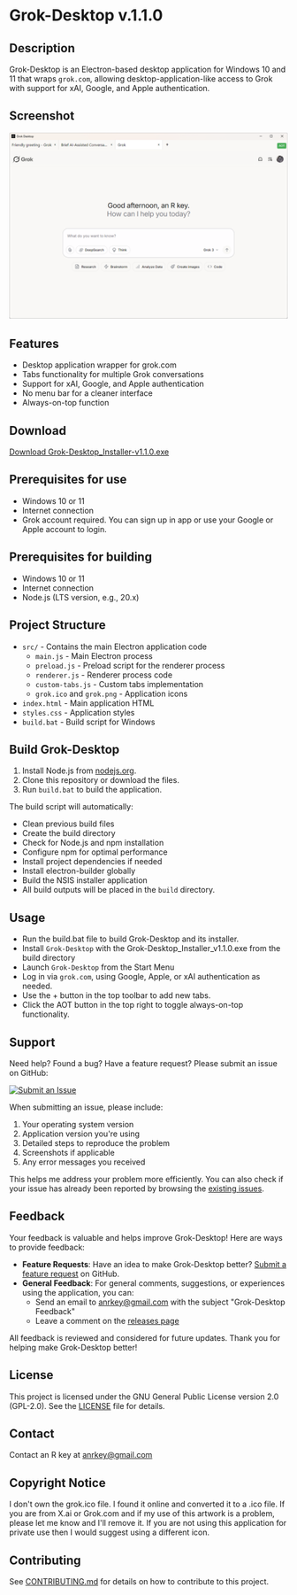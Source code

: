 # Grok-Desktop v.1.1.0

## Description
Grok-Desktop is an Electron-based desktop application for Windows 10 and 11 that wraps `grok.com`, allowing desktop-application-like access to Grok with support for xAI, Google, and Apple authentication.

## Screenshot
![Screenshot](screenshot.png)

## Features
- Desktop application wrapper for grok.com
- Tabs functionality for multiple Grok conversations
- Support for xAI, Google, and Apple authentication
- No menu bar for a cleaner interface
- Always-on-top function

## Download
[Download Grok-Desktop_Installer-v1.1.0.exe](https://github.com/AnRkey/Grok-Desktop/releases/download/v1.1.0/Grok-Desktop_Installer-v1.1.0.exe)

## Prerequisites for use
- Windows 10 or 11
- Internet connection
- Grok account required. You can sign up in app or use your Google or Apple account to login.

## Prerequisites for building
- Windows 10 or 11
- Internet connection
- Node.js (LTS version, e.g., 20.x)

## Project Structure
- `src/` - Contains the main Electron application code
  - `main.js` - Main Electron process
  - `preload.js` - Preload script for the renderer process
  - `renderer.js` - Renderer process code
  - `custom-tabs.js` - Custom tabs implementation
  - `grok.ico` and `grok.png` - Application icons
- `index.html` - Main application HTML
- `styles.css` - Application styles
- `build.bat` - Build script for Windows

## Build Grok-Desktop
1. Install Node.js from [nodejs.org](https://nodejs.org/).
2. Clone this repository or download the files.
3. Run `build.bat` to build the application.

The build script will automatically:
- Clean previous build files
- Create the build directory
- Check for Node.js and npm installation
- Configure npm for optimal performance
- Install project dependencies if needed
- Install electron-builder globally
- Build the NSIS installer application
- All build outputs will be placed in the `build` directory.

## Usage
- Run the build.bat file to build Grok-Desktop and its installer.
- Install `Grok-Desktop` with the Grok-Desktop_Installer_v1.1.0.exe from the build directory
- Launch `Grok-Desktop` from the Start Menu
- Log in via `grok.com`, using Google, Apple, or xAI authentication as needed.
- Use the + button in the top toolbar to add new tabs.
- Click the AOT button in the top right to toggle always-on-top functionality.

## Support
Need help? Found a bug? Have a feature request? Please submit an issue on GitHub:

[![Submit an Issue](https://img.shields.io/github/issues/AnRkey/Grok-Desktop?style=for-the-badge)](https://github.com/AnRkey/Grok-Desktop/issues/new/choose)

When submitting an issue, please include:
1. Your operating system version
2. Application version you're using
3. Detailed steps to reproduce the problem
4. Screenshots if applicable
5. Any error messages you received

This helps me address your problem more efficiently. You can also check if your issue has already been reported by browsing the [existing issues](https://github.com/AnRkey/Grok-Desktop/issues).

## Feedback
Your feedback is valuable and helps improve Grok-Desktop! Here are ways to provide feedback:

- **Feature Requests**: Have an idea to make Grok-Desktop better? [Submit a feature request](https://github.com/AnRkey/Grok-Desktop/issues/new?labels=enhancement&template=feature_request.md&title=%5BFEATURE%5D) on GitHub.
- **General Feedback**: For general comments, suggestions, or experiences using the application, you can:
  - Send an email to anrkey@gmail.com with the subject "Grok-Desktop Feedback"
  - Leave a comment on the [releases page](https://github.com/AnRkey/Grok-Desktop/releases)

All feedback is reviewed and considered for future updates. Thank you for helping make Grok-Desktop better!

## License
This project is licensed under the GNU General Public License version 2.0 (GPL-2.0). See the [LICENSE](LICENSE) file for details.

## Contact
Contact an R key at anrkey@gmail.com

## Copyright Notice
I don't own the grok.ico file. I found it online and converted it to a .ico file.
If you are from X.ai or Grok.com and if my use of this artwork is a problem, please let me know and I'll remove it. If you are not using this application for private use then I would suggest using a different icon.

## Contributing
See [CONTRIBUTING.md](CONTRIBUTING.md) for details on how to contribute to this project.
